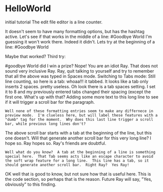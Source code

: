 # HelloWorld
initial tutorial 
The edit file editor is a line counter.

It doesn't seem to have many formatting options, but has the hashtag active.  Let's see if that works in the middle of a line: #Goodbye World
I'm guessing it won't work there.  Indeed it didn't.  Lets try at the beginning of a line:
#Goodbye World

Maybe that worked?  Third try:

#goodbye World
did I win a prize?  Nope!  You are an idiot Ray.  That does not sound very inclusive Ray. Ray, quit talking to yourself and try to remember that all the above was typed in Spaces mode.  Switching to Tabs mode: 
Still line counting, so here is a tab:	whoaa!!! it tabbed.		It looks like a tab only inserts 2 spaces.
	pretty useless. Oh look there is a tab spaces setting.  I set it to 8 and my previously entered tabs changed their spacing (except the first one.  What's up with that?  Adding some more text to this long line to see if it will trigger a scroll bar for the paragraph.
	
	Well none of these formatting entries seem to make any differnece in preview mode.  I'm clueless here, but will label these features with a "dumb" tag for the moment.  Why does this last line trigger a scroll bar, while previous long lines don't?
	
The above scroll bar starts with a tab at the beginning of the line, but this one doesn't.  Will that generate another scroll bar for this very long line?  I hope so.  Ray hopes so.  Ray's friends are doubtful. 

	Well what do you know?  A tab at the beginning of a line is something special here.  That Tab seems acts like an escape character to avoid the soft wrap feature for a long line.  This line has a tab, so it should generate another scroll bar.  Right Ray?  Yes Ray!
OK well that is good to know, but not sure how that is useful here.  This is the code section, so perhaps that is the reason.  Future Ray will say, "Yes, obviously" to this finding.
